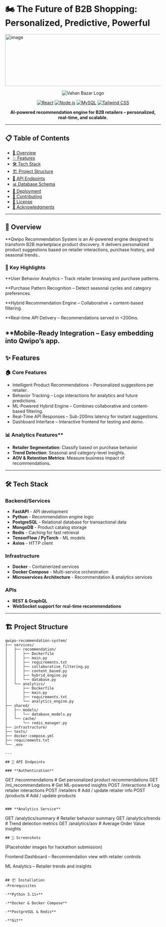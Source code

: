 # 🏍️ The Future of B2B Shopping: Personalized, Predictive, Powerful
<img width="2184" height="168" alt="image" src="https://github.com/user-attachments/assets/a90cf92a-0ab7-4ade-959f-aff4317186d3" />


<div align="center">

![Vahan Bazar Logo](https://img.shields.io/badge/Vahan%20Bazar-Two%20Wheeler%20Marketplace-blue?style=for-the-badge&logo=motorcycle)

[![React](https://img.shields.io/badge/React-18.2.0-61DAFB?style=flat-square&logo=react)](https://reactjs.org/)
[![Node.js](https://img.shields.io/badge/Node.js-Express-green?style=flat-square&logo=node.js)](https://nodejs.org/)
[![MySQL](https://img.shields.io/badge/Database-MySQL-orange?style=flat-square&logo=mysql)](https://mysql.com/)
[![Tailwind CSS](https://img.shields.io/badge/Styling-Tailwind%20CSS-38B2AC?style=flat-square&logo=tailwind-css)](https://tailwindcss.com/)

**AI-powered recommendation engine for B2B retailers – personalized, real-time, and scalable.**

</div>

---

## 📋 Table of Contents

- [🎯 Overview](#-overview)
- [✨ Features](#-features)
- [🛠️ Tech Stack](#️-tech-stack)
- [🏗️ Project Structure](#️-project-structure)
- [🔧 API Endpoints](#-api-endpoints)
- [📊 Database Schema](#-database-schema)
- [🚀 Deployment](#-deployment)
- [🤝 Contributing](#-contributing)
- [📄 License](#-license)
- [🙏 Acknowledgments](#-acknowledgments)

---

## 🎯 Overview

**Qwipo Recommendation System is an AI-powered engine designed to transform B2B marketplace product discovery. It delivers personalized product suggestions based on retailer interactions, purchase history, and seasonal trends..

### 🎪 Key Highlights

**User Behavior Analytics – Track retailer browsing and purchase patterns.

**Purchase Pattern Recognition – Detect seasonal cycles and category preferences.

**Hybrid Recommendation Engine – Collaborative + content-based filtering.

**Real-time API Delivery – Recommendations served in <200ms.

**Mobile-Ready Integration – Easy embedding into Qwipo’s app.
---

## ✨ Features

### 🏠 **Core Features**
- Intelligent Product Recommendations – Personalized suggestions per retailer.
- Behavior Tracking – Logs interactions for analytics and future predictions.
- ML-Powered Hybrid Engine – Combines collaborative and content-based filtering.
- Real-Time API Responses – Sub-200ms latency for instant suggestions.
- Dashboard Interface – Interactive frontend for testing and demo.

### 📊 Analytics Features**
- **Retailer Segmentation**: Classify based on purchase behavior
- **Trend Detection**: Seasonal and category-level insights.
- **AOV & Retention Metrics**: Measure business impact of recommendations.


---

## 🛠️ Tech Stack

### **Backend/Services**
- **FastAPI** - API development
- **Python** - Recommendation engine logic
- **PostgreSQL** - Relational database for transactional data
- **MongoDB** - Product catalog storage
- **Redis** - Caching for fast retrieval
- **TensorFlow / PyTorch** - ML models
- **Axios** - HTTP client

### **Infrastructure**
- **Docker** - Containerized services
- **Docker Compose** - Multi-service orchestration
- **Microservices Architecture** - Recommendation & analytics services

### **APIs**
- **REST & GraphQL** 
- **WebSocket support for real-time recommendations**


---

## 🏗️ Project Structure

```
qwipo-recommendation-system/
├── services/
│   ├── recommendation/
│   │   ├── Dockerfile
│   │   ├── main.py
│   │   ├── requirements.txt
│   │   ├── collaborative_filtering.py
│   │   ├── content_based.py
│   │   ├── hybrid_engine.py
│   │   └── database.py
│   └── analytics/
│       ├── Dockerfile
│       ├── main.py
│       ├── requirements.txt
│       └── analytics_engine.py
├── shared/
│   ├── models/
│   │   └── database_models.py
│   └── cache/
│       └── redis_manager.py
├── infrastructure/
├── tests/
├── docker-compose.yml
├── requirements.txt
└── .env

---

## 🔧 API Endpoints

### **Authentication**
```
GET    /recommendations          # Get personalized product recommendations
GET    /ml_recommendations       # Get ML-powered insights
POST   /interactions             # Log retailer interactions
POST   /retailers                # Add / update retailer info
POST   /products                 # Add / update products
```

### **Analytics Service**
```
GET    /analytics/summary        # Retailer behavior summary
GET    /analytics/trends         # Trend detection metrics
GET    /analytics/aov            # Average Order Value insights

```
## 📱 Screenshots
```
(Placeholder images for hackathon submission)

Frontend Dashboard – Recommendation view with retailer controls


ML Analytics – Retailer trends and insights
```

## 📦 Installation
-Prerequisites

-**Python 3.11+**

-**Docker & Docker Compose**

-**PostgreSQL & Redis**

-**Git**
